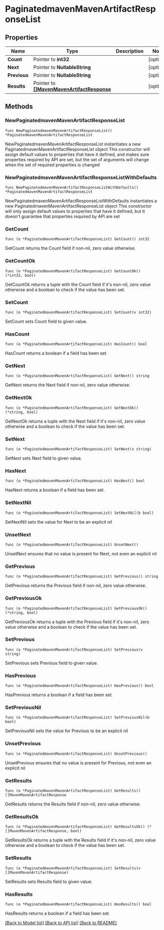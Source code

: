 # PaginatedmavenMavenArtifactResponseList

## Properties

Name | Type | Description | Notes
------------ | ------------- | ------------- | -------------
**Count** | Pointer to **int32** |  | [optional] 
**Next** | Pointer to **NullableString** |  | [optional] 
**Previous** | Pointer to **NullableString** |  | [optional] 
**Results** | Pointer to [**[]MavenMavenArtifactResponse**](MavenMavenArtifactResponse.md) |  | [optional] 

## Methods

### NewPaginatedmavenMavenArtifactResponseList

`func NewPaginatedmavenMavenArtifactResponseList() *PaginatedmavenMavenArtifactResponseList`

NewPaginatedmavenMavenArtifactResponseList instantiates a new PaginatedmavenMavenArtifactResponseList object
This constructor will assign default values to properties that have it defined,
and makes sure properties required by API are set, but the set of arguments
will change when the set of required properties is changed

### NewPaginatedmavenMavenArtifactResponseListWithDefaults

`func NewPaginatedmavenMavenArtifactResponseListWithDefaults() *PaginatedmavenMavenArtifactResponseList`

NewPaginatedmavenMavenArtifactResponseListWithDefaults instantiates a new PaginatedmavenMavenArtifactResponseList object
This constructor will only assign default values to properties that have it defined,
but it doesn't guarantee that properties required by API are set

### GetCount

`func (o *PaginatedmavenMavenArtifactResponseList) GetCount() int32`

GetCount returns the Count field if non-nil, zero value otherwise.

### GetCountOk

`func (o *PaginatedmavenMavenArtifactResponseList) GetCountOk() (*int32, bool)`

GetCountOk returns a tuple with the Count field if it's non-nil, zero value otherwise
and a boolean to check if the value has been set.

### SetCount

`func (o *PaginatedmavenMavenArtifactResponseList) SetCount(v int32)`

SetCount sets Count field to given value.

### HasCount

`func (o *PaginatedmavenMavenArtifactResponseList) HasCount() bool`

HasCount returns a boolean if a field has been set.

### GetNext

`func (o *PaginatedmavenMavenArtifactResponseList) GetNext() string`

GetNext returns the Next field if non-nil, zero value otherwise.

### GetNextOk

`func (o *PaginatedmavenMavenArtifactResponseList) GetNextOk() (*string, bool)`

GetNextOk returns a tuple with the Next field if it's non-nil, zero value otherwise
and a boolean to check if the value has been set.

### SetNext

`func (o *PaginatedmavenMavenArtifactResponseList) SetNext(v string)`

SetNext sets Next field to given value.

### HasNext

`func (o *PaginatedmavenMavenArtifactResponseList) HasNext() bool`

HasNext returns a boolean if a field has been set.

### SetNextNil

`func (o *PaginatedmavenMavenArtifactResponseList) SetNextNil(b bool)`

 SetNextNil sets the value for Next to be an explicit nil

### UnsetNext
`func (o *PaginatedmavenMavenArtifactResponseList) UnsetNext()`

UnsetNext ensures that no value is present for Next, not even an explicit nil
### GetPrevious

`func (o *PaginatedmavenMavenArtifactResponseList) GetPrevious() string`

GetPrevious returns the Previous field if non-nil, zero value otherwise.

### GetPreviousOk

`func (o *PaginatedmavenMavenArtifactResponseList) GetPreviousOk() (*string, bool)`

GetPreviousOk returns a tuple with the Previous field if it's non-nil, zero value otherwise
and a boolean to check if the value has been set.

### SetPrevious

`func (o *PaginatedmavenMavenArtifactResponseList) SetPrevious(v string)`

SetPrevious sets Previous field to given value.

### HasPrevious

`func (o *PaginatedmavenMavenArtifactResponseList) HasPrevious() bool`

HasPrevious returns a boolean if a field has been set.

### SetPreviousNil

`func (o *PaginatedmavenMavenArtifactResponseList) SetPreviousNil(b bool)`

 SetPreviousNil sets the value for Previous to be an explicit nil

### UnsetPrevious
`func (o *PaginatedmavenMavenArtifactResponseList) UnsetPrevious()`

UnsetPrevious ensures that no value is present for Previous, not even an explicit nil
### GetResults

`func (o *PaginatedmavenMavenArtifactResponseList) GetResults() []MavenMavenArtifactResponse`

GetResults returns the Results field if non-nil, zero value otherwise.

### GetResultsOk

`func (o *PaginatedmavenMavenArtifactResponseList) GetResultsOk() (*[]MavenMavenArtifactResponse, bool)`

GetResultsOk returns a tuple with the Results field if it's non-nil, zero value otherwise
and a boolean to check if the value has been set.

### SetResults

`func (o *PaginatedmavenMavenArtifactResponseList) SetResults(v []MavenMavenArtifactResponse)`

SetResults sets Results field to given value.

### HasResults

`func (o *PaginatedmavenMavenArtifactResponseList) HasResults() bool`

HasResults returns a boolean if a field has been set.


[[Back to Model list]](../README.md#documentation-for-models) [[Back to API list]](../README.md#documentation-for-api-endpoints) [[Back to README]](../README.md)


